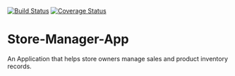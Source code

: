 [![Build Status](https://travis-ci.org/kmwangemi/Store-Manager-App.svg?branch=master)](https://travis-ci.org/kmwangemi/Store-Manager-App) [![Coverage Status](https://coveralls.io/repos/github/kmwangemi/Store-Manager-App/badge.svg?branch=master)](https://coveralls.io/github/kmwangemi/Store-Manager-App?branch=master)

# Store-Manager-App
An Application that helps store owners manage sales and product inventory records.
